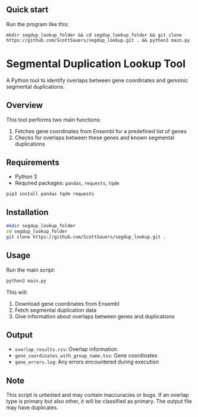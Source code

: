 ## Quick start

Run the program like this:
```
mkdir segdup_lookup_folder && cd segdup_lookup_folder && git clone https://github.com/ScottSauers/segdup_lookup.git . && python3 main.py
```

# Segmental Duplication Lookup Tool

A Python tool to identify overlaps between gene coordinates and genomic segmental duplications.

## Overview

This tool performs two main functions:
1. Fetches gene coordinates from Ensembl for a predefined list of genes
2. Checks for overlaps between these genes and known segmental duplications

## Requirements

- Python 3
- Required packages: `pandas`, `requests`, `tqdm`

```pip3 install pandas tqdm requests```

## Installation

```bash
mkdir segdup_lookup_folder
cd segdup_lookup_folder
git clone https://github.com/ScottSauers/segdup_lookup.git .
```

## Usage

Run the main script:

```bash
python3 main.py
```

This will:
1. Download gene coordinates from Ensembl
2. Fetch segmental duplication data
3. Give information about overlaps between genes and duplications

## Output

- `overlap_results.csv`: Overlap information
- `gene_coordinates_with_group_name.tsv`: Gene coordinates
- `gene_errors.log`: Any errors encountered during execution

## Note

This script is untested and may contain inaccuracies or bugs. If an overlap type is primary but also other, it will be classified as primary. The output file may have duplicates.
